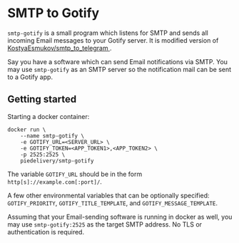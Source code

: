 # SMTP to Gotify

`smtp-gotify` is a small program which listens for SMTP and sends
all incoming Email messages to your Gotify server. It is  modified version of 
[KostyaEsmukov/smtp_to_telegram ](https://github.com/KostyaEsmukov/smtp_to_telegram).

Say you have a software which can send Email notifications via SMTP.
You may use `smtp-gotify` as an SMTP server so
the notification mail can be sent to a Gotify app.

## Getting started

Starting a docker container:

```
docker run \
    --name smtp-gotify \
    -e GOTIFY_URL=<SERVER_URL> \
    -e GOTIFY_TOKEN=<APP_TOKEN1>,<APP_TOKEN2> \
    -p 2525:2525 \
    piedelivery/smtp-gotify
```

The variable `GOTIFY_URL` should be in the form `http[s]://example.com[:port]/`.

A few other environmental variables that can be optionally specified:
`GOTIFY_PRIORITY`, `GOTIFY_TITLE_TEMPLATE`, and `GOTIFY_MESSAGE_TEMPLATE`.

Assuming that your Email-sending software is running in docker as well,
you may use `smtp-gotify:2525` as the target SMTP address.
No TLS or authentication is required.

